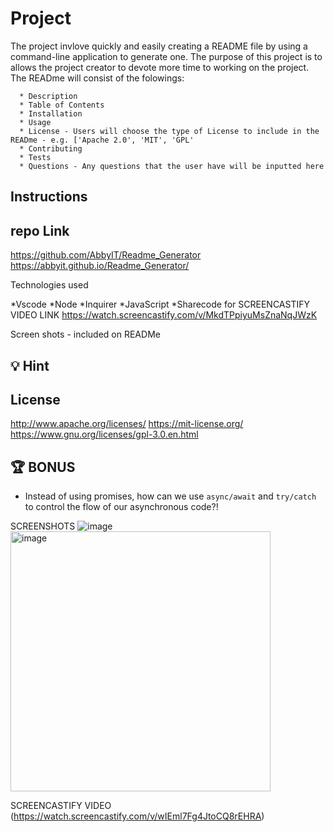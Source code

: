 


# Project

The project invlove quickly and easily creating a README file by using a command-line application to generate one. The purpose of this project is to allows the project creator to devote more time to working on the project. The READme will consist of the folowings:


      * Description 
      * Table of Contents 
      * Installation 
      * Usage 
      * License - Users will choose the type of License to include in the READme - e.g. ['Apache 2.0', 'MIT', 'GPL'
      * Contributing 
      * Tests 
      * Questions - Any questions that the user have will be inputted here


## Instructions


## repo Link 

https://github.com/AbbyIT/Readme_Generator
https://abbyit.github.io/Readme_Generator/


Technologies used 

*Vscode
*Node
*Inquirer
*JavaScript
*Sharecode for SCREENCASTIFY VIDEO LINK
https://watch.screencastify.com/v/MkdTPpiyuMsZnaNqJWzK

Screen shots - included on READMe


## 💡 Hint



## License 
 http://www.apache.org/licenses/
 https://mit-license.org/
 https://www.gnu.org/licenses/gpl-3.0.en.html


## 🏆 BONUS

* Instead of using promises, how can we use `async/await` and `try/catch` to control the flow of our asynchronous code?!

SCREENSHOTS
![image](https://user-images.githubusercontent.com/117487886/222931864-fbf2d768-89a8-4053-b039-2e9a1b2b1564.png)
<img width="416" alt="image" src="https://user-images.githubusercontent.com/117487886/222931891-9d3aeab0-87be-4063-97cb-256e71748fdd.png">

SCREENCASTIFY VIDEO
(https://watch.screencastify.com/v/wIEml7Fg4JtoCQ8rEHRA)

